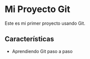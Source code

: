 # Mi Proyecto Git

Este es mi primer proyecto usando Git.

## Características
- Aprendiendo Git paso a paso
